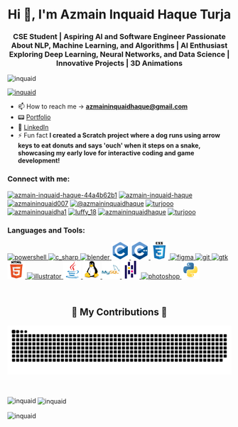 <h1 align="center">Hi 👋, I'm Azmain Inquaid Haque Turja</h1>
<h3 align="center">CSE Student | Aspiring AI and Software Engineer Passionate About NLP, Machine Learning, and
    Algorithms | AI Enthusiast Exploring Deep Learning, Neural Networks, and Data Science | Innovative Projects | 3D
    Animations</h3>

<!-- <img align="right" alt="Coding" width="400" src="https://media.lordicon.com/icons/wired/lineal/2077-hacking.gif"> -->

<p align="left"> <img src="https://komarev.com/ghpvc/?username=inquaid&label=Profile%20views&color=0e75b6&style=flat"
        alt="inquaid" /> </p>

<p align="left"> <a href="https://github.com/ryo-ma/github-profile-trophy"><img
            src="https://github-profile-trophy.vercel.app/?username=inquaid&theme=transparent" alt="inquaid" /></a> </p>

- 📫 How to reach me -> **azmaininquaidhaque@gmail.com**
- 📟 [Portfolio](https://inquaid.github.io/my_Portfolio/)
- 🔗 [LinkedIn](www.linkedin.com/in/azmain-inquaid-haque-44a4b62b1)
- ⚡ Fun fact **I created a Scratch project where a dog runs using arrow keys to eat donuts and says 'ouch' when it steps
on a snake, showcasing my early love for interactive coding and game development!**

<h3 align="left">Connect with me:</h3>
<p align="left">
    <a href="https://linkedin.com/in/azmain-inquaid-haque-44a4b62b1" target="blank"><img align="center"
            src="https://raw.githubusercontent.com/rahuldkjain/github-profile-readme-generator/master/src/images/icons/Social/linked-in-alt.svg"
            alt="azmain-inquaid-haque-44a4b62b1" height="30" width="40" /></a>
    <a href="https://stackoverflow.com/users/azmain-inquaid-haque" target="blank"><img align="center"
            src="https://raw.githubusercontent.com/rahuldkjain/github-profile-readme-generator/master/src/images/icons/Social/stack-overflow.svg"
            alt="azmain-inquaid-haque" height="30" width="40" /></a>
    <a href="https://fb.com/azmaininquaid007" target="blank"><img align="center"
            src="https://raw.githubusercontent.com/rahuldkjain/github-profile-readme-generator/master/src/images/icons/Social/facebook.svg"
            alt="azmaininquaid007" height="30" width="40" /></a>
    <a href="https://medium.com/@azmaininquaidhaque" target="blank"><img align="center"
            src="https://raw.githubusercontent.com/rahuldkjain/github-profile-readme-generator/master/src/images/icons/Social/medium.svg"
            alt="@azmaininquaidhaque" height="30" width="40" /></a>
    <a href="https://www.codechef.com/users/turjooo" target="blank"><img align="center"
            src="https://encrypted-tbn0.gstatic.com/images?q=tbn:ANd9GcQ5XHoiHvpXUMBSR8vbmyiHLAAQ8yvcg0mvLg&s"
            alt="turjooo" height="30" width="40" /></a>
    <a href="https://www.hackerrank.com/azmaininquaidha1" target="blank"><img align="center"
            src="https://raw.githubusercontent.com/rahuldkjain/github-profile-readme-generator/master/src/images/icons/Social/hackerrank.svg"
            alt="azmaininquaidha1" height="30" width="40" /></a>
    <a href="https://codeforces.com/profile/luffy_18" target="blank"><img align="center"
            src="https://raw.githubusercontent.com/rahuldkjain/github-profile-readme-generator/master/src/images/icons/Social/codeforces.svg"
            alt="luffy_18" height="30" width="40" /></a>
    <a href="https://www.leetcode.com/azmaininquaidhaque" target="blank"><img align="center"
            src="https://raw.githubusercontent.com/rahuldkjain/github-profile-readme-generator/master/src/images/icons/Social/leet-code.svg"
            alt="azmaininquaidhaque" height="30" width="40" /></a>
    <a href="https://auth.geeksforgeeks.org/user/turjooo" target="blank"><img align="center"
            src="https://raw.githubusercontent.com/rahuldkjain/github-profile-readme-generator/master/src/images/icons/Social/geeks-for-geeks.svg"
            alt="turjooo" height="30" width="40" /></a>
</p>

<h3 align="left">Languages and Tools:</h3>
<p align="left">
<a href="https://learn.microsoft.com/en-us/powershell/" target="_blank" rel="noreferrer"> 
                <img src="https://res.cloudinary.com/apideck/image/upload/v1601396557/icons/powershell.png" alt="powershell"
            width="40" height="40" /> </a>  
        <a href="https://learn.microsoft.com/en-us/dotnet/csharp/" target="_blank" rel="noreferrer"> 
                <img src="https://upload.wikimedia.org/wikipedia/commons/thumb/d/d2/C_Sharp_Logo_2023.svg/800px-C_Sharp_Logo_2023.svg.png" alt="c_sharp"
            width="40" height="40" /> </a> 
        <a href="https://www.blender.org/" target="_blank" rel="noreferrer"> 
                <img src="https://download.blender.org/branding/community/blender_community_badge_white.svg" alt="blender"
            width="40" height="40" /> </a> 
        <a href="https://www.cprogramming.com/" target="_blank" rel="noreferrer">
        <img src="https://raw.githubusercontent.com/devicons/devicon/master/icons/c/c-original.svg" alt="c" width="40"
            height="40" /> </a> 
        <a href="https://www.w3schools.com/cpp/" target="_blank" rel="noreferrer"> <img
            src="https://raw.githubusercontent.com/devicons/devicon/master/icons/cplusplus/cplusplus-original.svg"
            alt="cplusplus" width="40" height="40" /> </a> <a href="https://www.w3schools.com/css/" target="_blank"
        rel="noreferrer"> <img
            src="https://raw.githubusercontent.com/devicons/devicon/master/icons/css3/css3-original-wordmark.svg"
            alt="css3" width="40" height="40" /> </a> <a href="https://www.figma.com/" target="_blank" rel="noreferrer">
        <img src="https://www.vectorlogo.zone/logos/figma/figma-icon.svg" alt="figma" width="40" height="40" /> </a> <a
        href="https://git-scm.com/" target="_blank" rel="noreferrer"> <img
            src="https://www.vectorlogo.zone/logos/git-scm/git-scm-icon.svg" alt="git" width="40" height="40" /> </a> <a
        href="https://www.gtk.org/" target="_blank" rel="noreferrer"> <img
            src="https://upload.wikimedia.org/wikipedia/commons/7/71/GTK_logo.svg" alt="gtk" width="40" height="40" />
    </a> <a href="https://www.w3.org/html/" target="_blank" rel="noreferrer"> <img
            src="https://raw.githubusercontent.com/devicons/devicon/master/icons/html5/html5-original-wordmark.svg"
            alt="html5" width="40" height="40" /> </a> <a href="https://www.adobe.com/in/products/illustrator.html"
        target="_blank" rel="noreferrer"> <img
            src="https://www.vectorlogo.zone/logos/adobe_illustrator/adobe_illustrator-icon.svg" alt="illustrator"
            width="40" height="40" /> </a> <a href="https://www.java.com" target="_blank" rel="noreferrer"> <img
            src="https://raw.githubusercontent.com/devicons/devicon/master/icons/java/java-original.svg" alt="java"
            width="40" height="40" /> </a> <a href="https://www.linux.org/" target="_blank" rel="noreferrer"> <img
            src="https://raw.githubusercontent.com/devicons/devicon/master/icons/linux/linux-original.svg" alt="linux"
            width="40" height="40" /> </a> <a href="https://www.mysql.com/" target="_blank" rel="noreferrer"> <img
            src="https://raw.githubusercontent.com/devicons/devicon/master/icons/mysql/mysql-original-wordmark.svg"
            alt="mysql" width="40" height="40" /> </a> <a href="https://pandas.pydata.org/" target="_blank"
        rel="noreferrer"> <img
            src="https://raw.githubusercontent.com/devicons/devicon/2ae2a900d2f041da66e950e4d48052658d850630/icons/pandas/pandas-original.svg"
            alt="pandas" width="40" height="40" /> </a> <a href="https://www.photoshop.com/en" target="_blank"
        rel="noreferrer"> <img
            src="https://upload.wikimedia.org/wikipedia/commons/thumb/a/af/Adobe_Photoshop_CC_icon.svg/2101px-Adobe_Photoshop_CC_icon.svg.png"
            alt="photoshop" width="40" height="40" /> </a> <a href="https://www.python.org" target="_blank"
        rel="noreferrer"> <img
            src="https://raw.githubusercontent.com/devicons/devicon/master/icons/python/python-original.svg"
            alt="python" width="40" height="40" /> </a> </p>


<div align="center">
    <br>
    <h2>🐍 My Contributions 🐍</h2>
    <img alt="snake eating my contributions"
        src="https://raw.githubusercontent.com/salesp07/salesp07/output/github-contribution-grid-snake.svg" />
    <br>
    <br>
    <br>
</div>



<p><img align="left"
        src="https://github-readme-stats.vercel.app/api/top-langs?username=inquaid&show_icons=true&locale=en&layout=compact"
        alt="inquaid" /></p>

<p>&nbsp;<img align="center" src="https://github-readme-stats.vercel.app/api?username=inquaid&show_icons=true&locale=en"
        alt="inquaid" /></p>

<p><img align="center" src="https://github-readme-streak-stats.herokuapp.com/?user=inquaid&theme=transparent" alt="inquaid" /></p>
